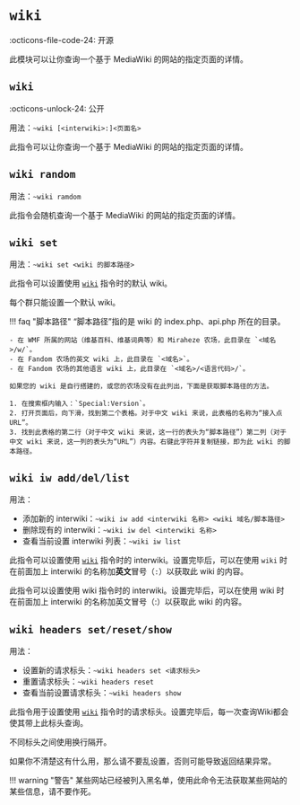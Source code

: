 # `wiki`

:octicons-file-code-24: 开源

此模块可以让你查询一个基于 MediaWiki 的网站的指定页面的详情。

## `wiki`
:octicons-unlock-24: 公开

用法：`~wiki [<interwiki>:]<页面名>`

此指令可以让你查询一个基于 MediaWiki 的网站的指定页面的详情。

## `wiki random`

用法：`~wiki ramdom`

此指令会随机查询一个基于 MediaWiki 的网站的指定页面的详情。

## `wiki set`

用法：`~wiki set <wiki 的脚本路径>`

此指令可以设置使用 [`wiki`](/modules/wiki/wiki/) 指令时的默认 wiki。

每个群只能设置一个默认 wiki。

!!! faq "脚本路径"
    “脚本路径”指的是 wiki 的 index.php、api.php 所在的目录。

    - 在 WMF 所属的网站（维基百科、维基词典等）和 Miraheze 农场，此目录在 `<域名>/w/`。
    - 在 Fandom 农场的英文 wiki 上，此目录在 `<域名>`。
    - 在 Fandom 农场的其他语言 wiki 上，此目录在 `<域名>/<语言代码>/`。

    如果您的 wiki 是自行搭建的，或您的农场没有在此列出，下面是获取脚本路径的方法。
    
    1. 在搜索框内输入：`Special:Version`。
    2. 打开页面后，向下滑，找到第二个表格。对于中文 wiki 来说，此表格的名称为“接入点URL”。
    3. 找到此表格的第二行（对于中文 wiki 来说，这一行的表头为“脚本路径”）第二列（对于中文 wiki 来说，这一列的表头为“URL”）内容。右键此字符并复制链接，即为此 wiki 的脚本路径。
    
## `wiki iw add/del/list`

用法：

 - 添加新的 interwiki：`~wiki iw add <interwiki 名称> <wiki 域名/脚本路径>`
 - 删除现有的 interwiki：`~wiki iw del <interwiki 名称>`
 - 查看当前设置 interwiki 列表：`~wiki iw list`


此指令可以设置使用 [`wiki`](/modules/wiki/wiki/) 指令时的 interwiki。设置完毕后，可以在使用 `wiki` 时在前面加上 interwiki 的名称加<strong>英文</strong>冒号（`:`）以获取此 wiki 的内容。

此指令可以设置使用 wiki 指令时的 interwiki。设置完毕后，可以在使用 wiki 时在前面加上 interwiki 的名称加英文冒号（:）以获取此 wiki 的内容。

## `wiki headers set/reset/show`

用法：

 - 设置新的请求标头：`~wiki headers set <请求标头>`
 - 重置请求标头：`~wiki headers reset`
 - 查看当前设置请求标头：`~wiki headers show`

此指令用于设置使用 [`wiki`](/modules/wiki/wiki/) 指令时的请求标头。设置完毕后，每一次查询Wiki都会使其带上此标头查询。

不同标头之间使用换行隔开。

如果你不清楚这有什么用，那么请不要乱设置，否则可能导致返回结果异常。

!!! warning "警告"
    某些网站已经被列入黑名单，使用此命令无法获取某些网站的某些信息，请不要作死。
